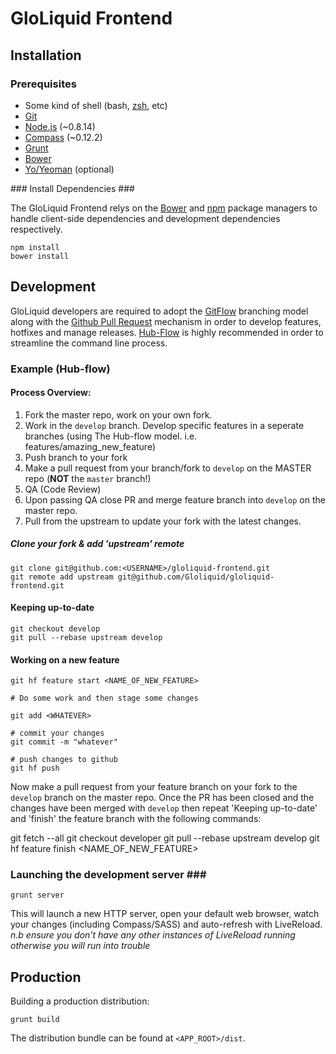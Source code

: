 # GloLiquid Frontend #

## Installation ##
### Prerequisites ###

* Some kind of shell (bash, [zsh](https://github.com/robbyrussell/oh-my-zsh), etc)
* [Git](http://git-scm.com/)
* [Node.js](http://nodejs.org/) (~0.8.14)
* [Compass](http://compass-style.org/) (~0.12.2)
* [Grunt](http://gruntjs.com/)
* [Bower](https://github.com/bower/bower)
* [Yo/Yeoman](http://yeoman.io) (optional)


### Install Dependencies ###

The GloLiquid Frontend relys on the [Bower](https://github.com/bower/bower) and [npm](https://npmjs.org/) package managers to handle client-side dependencies and development dependencies respectively.

    npm install
    bower install


## Development ##

GloLiquid developers are required to adopt the [GitFlow](http://jeffkreeftmeijer.com/2010/why-arent-you-using-git-flow/) branching model along with the [Github Pull Request](https://help.github.com/articles/using-pull-requests) mechanism in order to develop features, hotfixes and manage releases. [Hub-Flow](http://datasift.github.io/gitflow/) is highly recommended in order to streamline the command line process.

### Example (Hub-flow) ###
#### Process Overview: ####
1. Fork the master repo, work on your own fork.
2. Work in the `develop` branch.  Develop specific features in a seperate branches (using The Hub-flow model.  i.e. features/amazing_new_feature)
3. Push branch to your fork
4. Make a pull request from your branch/fork to `develop` on the MASTER repo (****NOT**** the `master` branch!)
5. QA (Code Review)
6. Upon passing QA close PR and merge feature branch into `develop` on the master repo.
7. Pull from the upstream to update your fork with the latest changes.

##### Clone your fork & add 'upstream' remote

	git clone git@github.com:<USERNAME>/gloliquid-frontend.git
	git remote add upstream git@github.com/Gloliquid/gloliquid-frontend.git

#### Keeping up-to-date ####

	git checkout develop
	git pull --rebase upstream develop

#### Working on a new feature ####

	git hf feature start <NAME_OF_NEW_FEATURE>

	# Do some work and then stage some changes

	git add <WHATEVER>

	# commit your changes
	git commit -m "whatever"

	# push changes to github
	git hf push

Now make a pull request from your feature branch on your fork to the `develop` branch on the master repo.  Once the PR has been closed and the changes have been merged with `develop` then repeat 'Keeping up-to-date' and 'finish' the feature branch with the following commands:

  git fetch --all
	git checkout developer
	git pull --rebase upstream develop
	git hf feature finish <NAME_OF_NEW_FEATURE>


### Launching the development server ###

    grunt server

This will launch a new HTTP server, open your default web browser, watch your changes (including Compass/SASS) and auto-refresh with LiveReload. _n.b ensure you don't have any other instances of LiveReload running otherwise you will run into trouble_

## Production ##

Building a production distribution:

	grunt build

The distribution bundle can be found at `<APP_ROOT>/dist`.




